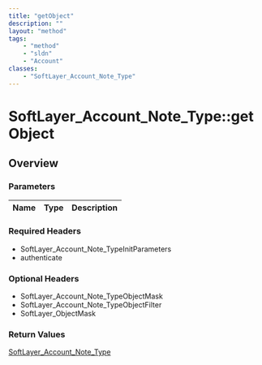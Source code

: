 ```yaml
---
title: "getObject"
description: ""
layout: "method"
tags:
    - "method"
    - "sldn"
    - "Account"
classes:
    - "SoftLayer_Account_Note_Type"
---
```

# SoftLayer_Account_Note_Type::getObject
## Overview 


### Parameters 
|Name | Type | Description |
| --- | --- | --- |


### Required Headers
* SoftLayer_Account_Note_TypeInitParameters
* authenticate

### Optional Headers
* SoftLayer_Account_Note_TypeObjectMask
* SoftLayer_Account_Note_TypeObjectFilter
* SoftLayer_ObjectMask

### Return Values
<a href='/reference/datatypes/SoftLayer_Account_Note_Type'>SoftLayer_Account_Note_Type </a>


